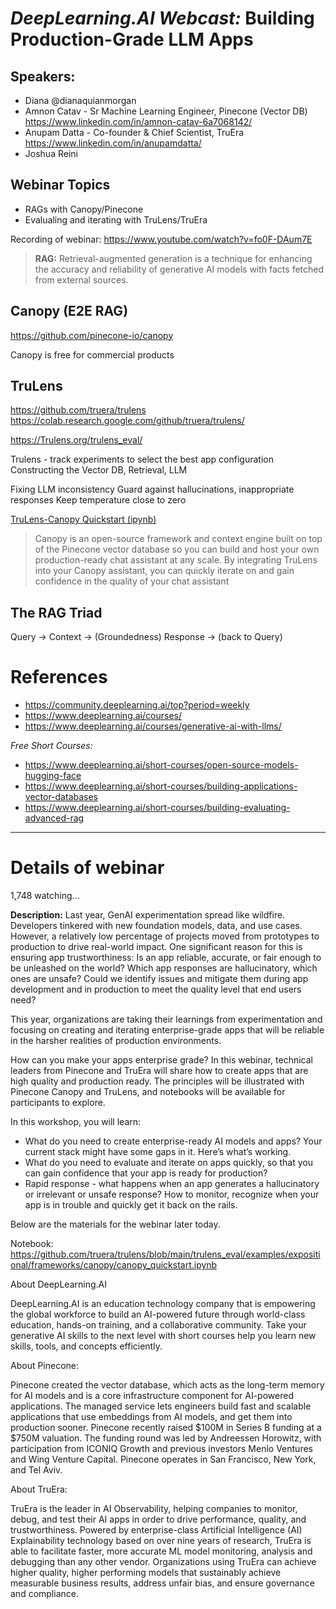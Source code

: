 # _DeepLearning.AI Webcast:_ Building Production-Grade LLM Apps

## Speakers:
- Diana @dianaquianmorgan
- Amnon Catav - Sr Machine Learning Engineer, Pinecone (Vector DB)
  https://www.linkedin.com/in/amnon-catav-6a7068142/
- Anupam Datta - Co-founder & Chief Scientist, TruEra
  https://www.linkedin.com/in/anupamdatta/
- Joshua Reini

## Webinar Topics
- RAGs with Canopy/Pinecone  
- Evalualing and iterating with TruLens/TruEra  

Recording of webinar: https://www.youtube.com/watch?v=fo0F-DAum7E  

> __RAG:__ Retrieval-augmented generation is a technique for enhancing the accuracy and reliability of generative AI models with facts fetched from external sources.

## Canopy (E2E RAG)

https://github.com/pinecone-io/canopy

Canopy is free for commercial products

## TruLens

https://github.com/truera/trulens
https://colab.research.google.com/github/truera/trulens/

https://Trulens.org/trulens_eval/

Trulens - track experiments to select the best app configuration
  Constructing the Vector DB, Retrieval, LLM

Fixing LLM inconsistency
  Guard against hallucinations, inappropriate responses
  Keep temperature close to zero

[TruLens-Canopy Quickstart (ipynb)](https://github.com/truera/trulens/blob/main/trulens_eval/examples/expositional/frameworks/canopy/canopy_quickstart.ipynb)
> Canopy is an open-source framework and context engine built on top of the Pinecone vector database so you can build and host your own production-ready chat assistant at any scale. By integrating TruLens into your Canopy assistant, you can quickly iterate on and gain confidence in the quality of your chat assistant

## The RAG Triad  
Query -> Context -> (Groundedness) Response -> (back to Query)


# References

- https://community.deeplearning.ai/top?period=weekly
- https://www.deeplearning.ai/courses/
- https://www.deeplearning.ai/courses/generative-ai-with-llms/

_Free Short Courses:_

- https://www.deeplearning.ai/short-courses/open-source-models-hugging-face
- https://www.deeplearning.ai/short-courses/building-applications-vector-databases
- https://www.deeplearning.ai/short-courses/building-evaluating-advanced-rag


---

# Details of webinar

1,748 watching...

__Description:__
Last year, GenAI experimentation spread like wildfire. Developers tinkered with new foundation models, data, and use cases. However, a relatively low percentage of projects moved from prototypes to production to drive real-world impact. One significant reason for this is ensuring app trustworthiness: Is an app reliable, accurate, or fair enough to be unleashed on the world? Which app responses are hallucinatory, which ones are unsafe? Could we identify issues and mitigate them during app development and in production to meet the quality level that end users need?

This year, organizations are taking their learnings from experimentation and focusing on creating and iterating enterprise-grade apps that will be reliable in the harsher realities of production environments.

How can you make your apps enterprise grade? In this webinar, technical leaders from Pinecone and TruEra will share how to create apps that are high quality and production ready. The principles will be illustrated with Pinecone Canopy and TruLens, and notebooks will be available for participants to explore.

In this workshop, you will learn: 

- What do you need to create enterprise-ready AI models and apps? Your current stack might have some gaps in it. Here’s what’s working.
- What do you need to evaluate and iterate on apps quickly, so that you can gain confidence that your app is ready for production?
- Rapid response - what happens when an app generates a hallucinatory or irrelevant or unsafe response? How to monitor, recognize when your app is in trouble and quickly get it back on the rails.

Below are the materials for the webinar later today.

Notebook:
https://github.com/truera/trulens/blob/main/trulens_eval/examples/expositional/frameworks/canopy/canopy_quickstart.ipynb

About DeepLearning.AI

DeepLearning.AI is an education technology company that is empowering the global workforce to build an AI-powered future through world-class education, hands-on training, and a collaborative community. Take your generative AI skills to the next level with short courses help you learn new skills, tools, and concepts efficiently.

About Pinecone:

Pinecone created the vector database, which acts as the long-term memory for AI models and is a core infrastructure component for AI-powered applications. The managed service lets engineers build fast and scalable applications that use embeddings from AI models, and get them into production sooner. Pinecone recently raised $100M in Series B funding at a $750M valuation. The funding round was led by Andreessen Horowitz, with participation from ICONIQ Growth and previous investors Menlo Ventures and Wing Venture Capital. Pinecone operates in San Francisco, New York, and Tel Aviv.


About TruEra:

TruEra is the leader in AI Observability, helping companies to monitor, debug, and test their AI apps in order to drive performance, quality, and trustworthiness. Powered by enterprise-class Artificial Intelligence (AI) Explainability technology based on over nine years of research, TruEra is able to facilitate faster, more accurate ML model monitoring, analysis and debugging than any other vendor. Organizations using TruEra can achieve higher quality, higher performing models that sustainably achieve measurable business results, address unfair bias, and ensure governance and compliance.
